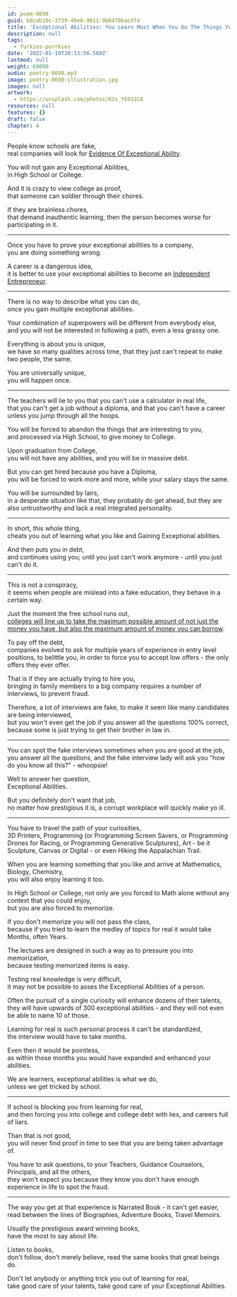 ```yaml
---
id: poem-0690
guid: b0cab19c-3739-49e8-9011-9b6470bacdfe
title: 'Exceptional Abilities: You Learn Most When You Do The Things You Like'
description: null
tags:
  - furkies-purrkies
date: '2022-01-19T20:13:56.560Z'
lastmod: null
weight: 69000
audio: poetry-0690.mp3
image: poetry-0690-illustration.jpg
images: null
artwork:
  - https://unsplash.com/photos/K2s_YE031CA
resources: null
features: {}
draft: false
chapter: 4
---
```


People know schools are fake,\
real companies will look for [Evidence Of Exceptional Ability](https://www.youtube.com/watch?v=Io3sdAAcZLw).

You will not gain any Exceptional Abilities,\
in High School or College.

And it is crazy to view college as proof,\
that someone can soldier through their chores.

If they are brainless chores,\
that demand inauthentic learning, then the person becomes worse for participating in it.

---

Once you have to prove your exceptional abilities to a company,\
you are doing something wrong.

A career is a dangerous idea,\
it is better to use your exceptional abilities to become an [Independent Entrepreneur](https://www.youtube.com/watch?v=ZoqgAy3h4OM).

---

There is no way to describe what you can do,\
once you gain multiple exceptional abilities.

Your combination of superpowers will be different from everybody else,\
and you will not be interested in following a path, even a less grassy one.

Everything is about you is unique,\
we have so many qualities across time, that they just can't repeat to make two people, the same.

You are universally unique,\
you will happen once.

---

The teachers will lie to you that you can't use a calculator in real life,\
that you can't get a job without a diploma, and that you can't have a career unless you jump through all the hoops.

You will be forced to abandon the things that are interesting to you,\
and processed via High School, to give money to College.

Upon graduation from College,\
you will not have any abilities, and you will be in massive debt.

But you can get hired because you have a Diploma,\
you will be forced to work more and more, while your salary stays the same.

You will be surrounded by lairs,\
in a desperate situation like that, they probably do get ahead, but they are also untrustworthy and lack a real integrated personality.

---

In short, this whole thing,\
cheats you out of learning what you like and Gaining Exceptional abilities.

And then puts you in debt,\
and continues using you; until you just can't work anymore - until you just can't do it.

---

This is not a conspiracy,\
it seems when people are mislead into a fake education, they behave in a certain way.

Just the moment the free school runs out,\
[colleges will line up to take the maximum possible amount of not just the money you have, but also the maximum amount of money you can borrow](https://www.youtube.com/watch?v=pUanS5OWy_k).

To pay off the debt,\
companies evolved to ask for multiple years of experience in entry level positions, to belittle you, in order to force you to accept low offers - the only offers they ever offer.

That is if they are actually trying to hire you,\
bringing in family members to a big company requires a number of interviews, to prevent fraud.

Therefore, a lot of interviews are fake, to make it seem like many candidates are being interviewed,\
but you won't even get the job if you answer all the questions 100% correct, because some is just trying to get their brother in law in.

---

You can spot the fake interviews sometimes when you are good at the job,\
you answer all the questions, and the fake interview lady will ask you "how do you know all this?" - whoopsie!

Well to answer her question,\
Exceptional Abilities.

But you definitely don't want that job,\
no matter how prestigious it is, a corrupt workplace will quickly make yo ill.

---

You have to travel the path of your curiosities,\
3D Printers, Programming (or Programming Screen Savers, or Programming Drones for Racing, or Programming Generative Sculptures), Art - be it Sculpture, Canvas or Digital - or even Hiking the Appalachian Trail.

When you are learning something that you like and arrive at Mathematics, Biology, Chemistry,\
you will also enjoy learning it too.

In High School or College, not only are you forced to Math alone without any context that you could enjoy,\
but you are also forced to memorize.

If you don't memorize you will not pass the class,\
because if you tried to learn the medley of topics for real it would take Months, often Years.

The lectures are designed in such a way as to pressure you into memorization,\
because testing memorized items is easy.

Testing real knowledge is very difficult,\
it may not be possible to asses the Exceptional Abilities of a person.

Often the pursuit of a single curiosity will enhance dozens of their talents,\
they will have upwards of 300 exceptional abilities - and they will not even be able to name 10 of those.

Learning for real is such personal process it can't be standardized,\
the interview would have to take months.

Even then it would be pointless,\
as within those months you would have expanded and enhanced your abilities.

We are learners, exceptional abilities is what we do,\
unless we get tricked by school.

---

If school is blocking you from learning for real,\
and then forcing you into college and college debt with lies, and careers full of liars.

Than that is not good,\
you will never find proof in time to see that you are being taken advantage of.

You have to ask questions, to your Teachers, Guidance Counselors, Principals, and all the others,\
they won't expect you because they know you don't have enough experience in life to spot the fraud.

---

The way you get at that experience is Narrated Book - it can't get easier,\
read between the lines of Biographies, Adventure Books, Travel Memoirs.

Usually the prestigious award winning books,\
have the most to say about life.

Listen to books,\
don't follow, don't merely believe, read the same books that great beings do.

Don't let anybody or anything trick you out of learning for real,\
take good care of your talents, take good care of your Exceptional Abilities.
